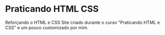 # Praticando HTML CSS
 Reforçando o HTML e CSS
Site criado durante o curso  "Praticando HTML e CSS" e um pouco customizado por mim.
